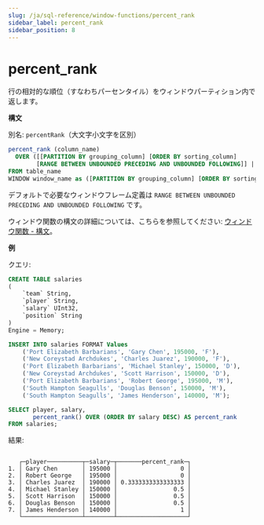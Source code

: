 ```yaml
---
slug: /ja/sql-reference/window-functions/percent_rank
sidebar_label: percent_rank
sidebar_position: 8
---
```


# percent_rank

行の相対的な順位（すなわちパーセンタイル）をウィンドウパーティション内で返します。

**構文**

別名: `percentRank`（大文字小文字を区別）

```sql
percent_rank (column_name)
  OVER ([[PARTITION BY grouping_column] [ORDER BY sorting_column] 
        [RANGE BETWEEN UNBOUNDED PRECEDING AND UNBOUNDED FOLLOWING]] | [window_name])
FROM table_name
WINDOW window_name as ([PARTITION BY grouping_column] [ORDER BY sorting_column] RANGE BETWEEN UNBOUNDED PRECEDING AND UNBOUNDED FOLLOWING)
```

デフォルトで必要なウィンドウフレーム定義は `RANGE BETWEEN UNBOUNDED PRECEDING AND UNBOUNDED FOLLOWING` です。

ウィンドウ関数の構文の詳細については、こちらを参照してください: [ウィンドウ関数 - 構文](./index.md/#syntax)。

**例**

クエリ:

```sql
CREATE TABLE salaries
(
    `team` String,
    `player` String,
    `salary` UInt32,
    `position` String
)
Engine = Memory;

INSERT INTO salaries FORMAT Values
    ('Port Elizabeth Barbarians', 'Gary Chen', 195000, 'F'),
    ('New Coreystad Archdukes', 'Charles Juarez', 190000, 'F'),
    ('Port Elizabeth Barbarians', 'Michael Stanley', 150000, 'D'),
    ('New Coreystad Archdukes', 'Scott Harrison', 150000, 'D'),
    ('Port Elizabeth Barbarians', 'Robert George', 195000, 'M'),
    ('South Hampton Seagulls', 'Douglas Benson', 150000, 'M'),
    ('South Hampton Seagulls', 'James Henderson', 140000, 'M');
```

```sql
SELECT player, salary, 
       percent_rank() OVER (ORDER BY salary DESC) AS percent_rank
FROM salaries;
```

結果:

```response

   ┌─player──────────┬─salary─┬───────percent_rank─┐
1. │ Gary Chen       │ 195000 │                  0 │
2. │ Robert George   │ 195000 │                  0 │
3. │ Charles Juarez  │ 190000 │ 0.3333333333333333 │
4. │ Michael Stanley │ 150000 │                0.5 │
5. │ Scott Harrison  │ 150000 │                0.5 │
6. │ Douglas Benson  │ 150000 │                0.5 │
7. │ James Henderson │ 140000 │                  1 │
   └─────────────────┴────────┴────────────────────┘

```

